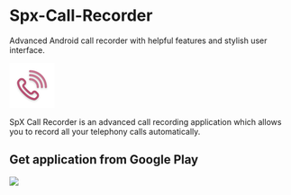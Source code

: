# Spx-Call-Recorder
Advanced Android call recorder with helpful features and stylish user interface.

<img src="80x80.png" width="80" height="80" />

SpX Call Recorder is an advanced call recording application which allows you to record all your telephony calls automatically.

## Get application from Google Play
<a href="https://play.google.com/store/apps/details?id=com.pxdworks.spxcallrecorder" target="_blank">
    <img src="https://i.imgur.com/SodCdkm.png" height=60" />
</a>
